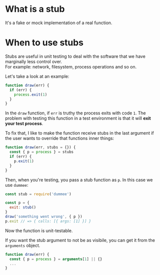 
# What is a stub

It's a fake or mock implementation of a real function.

# When to use stubs

Stubs are useful in unit testing to deal with the software that we have marginally less control over.  
For example: network, filesystem, process operations and so on.

Let's take a look at an example:

```javascript
function draw(err) {
  if (err) {
    process.exit(1)
  }
}
```

In the `draw` function, if `err` is truthy the process exits with code `1`.
The problem with testing this function in a test environment is that it will **exit your test process**.

To fix that, I like to make the function receive stubs in the last argument if the user wants to override that functions inner things:

```javascript
function draw(err, stubs = {}) {
  const { p = process } = stubs
  if (err) {
    p.exit(1)
  }
}
```

Then, when you're testing, you pass a stub function as `p`. In this case we use `dummee`:
```javascript
const stub = require('dummee')

const p = {
  exit: stub()
}
draw('something went wrong', { p })
p.exit // => { calls: [{ args: [1] }] }
```

Now the function is unit-testable.

If you want the stub argument to not be as visibile, you can get it from the `arguments` object.

```javascript
function draw(err) {
  const { p = process } = arguments[1] || {}
  ...
}
```

